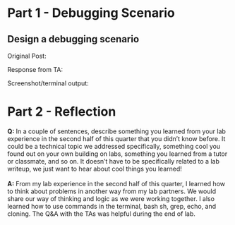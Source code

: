 # Part 1 - Debugging Scenario
## Design a debugging scenario 
Original Post: 

Response from TA: 

Screenshot/terminal output: 

# Part 2 - Reflection
**Q:** In a couple of sentences, describe something you learned from your lab experience in the second half of this quarter that you didn’t know before. It could be a technical topic we addressed specifically, something cool you found out on your own building on labs, something you learned from a tutor or classmate, and so on. It doesn’t have to be specifically related to a lab writeup, we just want to hear about cool things you learned! \
\
**A:** From my lab experience in the second half of this quarter, I learned how to think about problems in another way from my lab partners. We would share our way of thinking and logic as we were working together. I also learned how to use commands in the terminal, bash sh, grep, echo, and cloning. The Q&A with the TAs was helpful during the end of lab.
